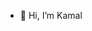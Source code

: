- 👋 Hi, I’m Kamal

<!---
Kamalsky-dev/Kamalsky-dev is a ✨ special ✨ repository because its `README.md` (this file) appears on your GitHub profile.
You can click the Preview link to take a look at your changes.
--->
